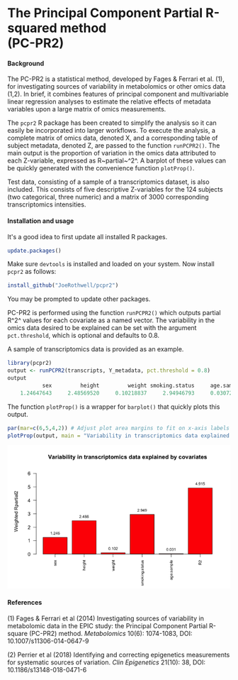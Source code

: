 # The Principal Component Partial R-squared method <br /> (PC-PR2)


#### Background

The PC-PR2 is a statistical method, developed by Fages & Ferrari et al. (1), for investigating sources of variability in metabolomics or other omics data (1,2). In brief, it combines features of principal component and multivariable linear regression analyses to estimate the relative effects of metadata variables upon a large matrix of omics measurements. 

The `pcpr2` R package has been created to simplify the analysis so it can easily be incorporated into larger workflows. To execute the analysis, a complete matrix of omics data, denoted X, and a corresponding table of subject metadata, denoted Z, are passed to the function `runPCPR2()`. The main output is the proportion of variation in the omics data attributed to each Z-variable, expressed as R~partial~^2^. A barplot of these values can be quickly generated with the convenience function `plotProp()`.

Test data, consisting of a sample of a transcriptomics dataset, is also included. This consists of five descriptive Z-variables for the 124 subjects (two categorical, three numeric) and a matrix of 3000 corresponding transcriptomics intensities.

#### Installation and usage

It's a good idea to first update all installed R packages.

````r
update.packages()
````

Make sure `devtools` is installed and loaded on your system. Now install `pcpr2` as follows:

````r
install_github("JoeRothwell/pcpr2")
````

You may be prompted to update other packages.

PC-PR2 is performed using the function `runPCPR2()` which outputs partial R^2^ values for each covariate as a named vector. The variability in the omics data desired to be explained can be set with the argument `pct.threshold`, which is optional and defaults to 0.8.

A sample of transcriptomics data is provided as an example.

````r
library(pcpr2)
output <- runPCPR2(transcripts, Y_metadata, pct.threshold = 0.8)
output
           sex         height         weight smoking.status     age.sample             R2 
    1.24647643     2.48569520     0.10218837     2.94946793     0.03072886     4.91513509 
````
The function `plotProp()` is a wrapper for `barplot()` that quickly plots this output.

````r
par(mar=c(6,5,4,2)) # Adjust plot area margins to fit on x-axis labels
plotProp(output, main = "Variability in transcriptomics data explained by covariates")
````
<p align="center">
<img src="example_plot.png">
</p>

#### References

(1) Fages & Ferrari et al (2014) Investigating sources of variability in metabolomic data in the EPIC study: the Principal Component Partial R-square (PC-PR2) method. *Metabolomics* 10(6): 1074-1083, DOI: 10.1007/s11306-014-0647-9

(2) Perrier et al (2018) Identifying and correcting epigenetics measurements for systematic sources of variation.
*Clin Epigenetics* 21(10): 38, DOI: 10.1186/s13148-018-0471-6
